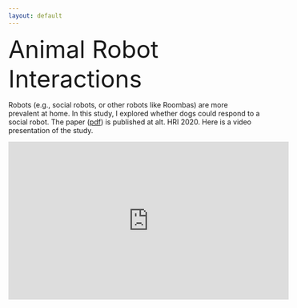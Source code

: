 ```yaml
---
layout: default
---
```


<p><font size="10">Animal Robot Interactions</font></p>

Robots (e.g., social robots, or other robots like Roombas) are more prevalent at home. In this study, I explored whether dogs could respond to a social robot. The paper ([pdf](/assets/pdf/dog_sit_study.pdf)) is published at alt. HRI 2020. Here is a video presentation of the study.

<iframe width="560" height="315" src="https://www.youtube.com/embed/MZK-qLzPT3M" frameborder="0" allow="accelerometer; autoplay; encrypted-media; gyroscope; picture-in-picture" allowfullscreen></iframe>